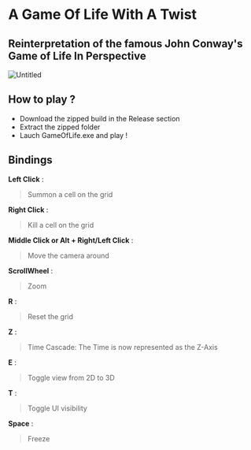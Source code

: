# A Game Of Life With A Twist

## Reinterpretation of the famous John Conway's Game of Life In Perspective

![Untitled](https://github.com/NoeBrt/Game-Of-Life-3D/assets/94910317/3752d0c9-c1a4-421e-a076-b108d0435597)

## How to play ? 

* Download the zipped build in the Release section
* Extract the zipped folder 
* Lauch GameOfLife.exe and play !

## Bindings

**Left Click** : 
<BLOCKQUOTE>Summon a cell on the grid</BLOCKQUOTE>

**Right Click** : 
<BLOCKQUOTE>Kill a cell on the grid</BLOCKQUOTE>

**Middle Click or Alt + Right/Left Click** : 
<BLOCKQUOTE>Move the camera around</BLOCKQUOTE>

**ScrollWheel** : 
<BLOCKQUOTE>Zoom</BLOCKQUOTE>

**R** : 
<BLOCKQUOTE>Reset the grid</BLOCKQUOTE>

**Z** : 
<BLOCKQUOTE>Time Cascade: The Time is now represented as the Z-Axis</BLOCKQUOTE>

**E** : 
<BLOCKQUOTE>Toggle view from 2D to 3D</BLOCKQUOTE>

**T** :  
<BLOCKQUOTE>Toggle UI visibility</BLOCKQUOTE>

**Space** : 
<BLOCKQUOTE>Freeze</BLOCKQUOTE>
